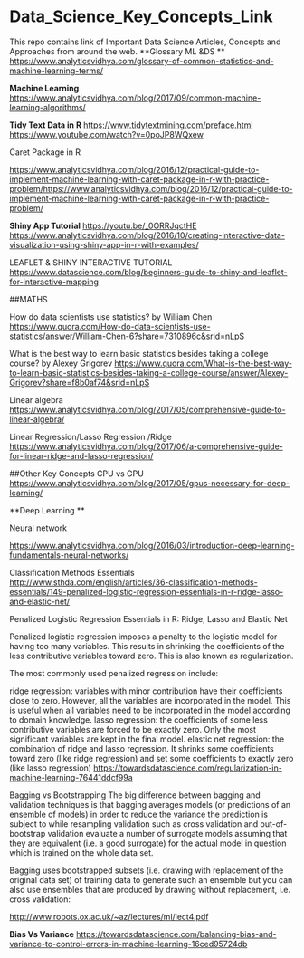 # Data_Science_Key_Concepts_Link
This repo contains link of Important Data Science Articles, Concepts and Approaches from around the web.
**Glossary ML &DS **
https://www.analyticsvidhya.com/glossary-of-common-statistics-and-machine-learning-terms/

**Machine Learning**
https://www.analyticsvidhya.com/blog/2017/09/common-machine-learning-algorithms/

**Tidy Text Data in R**
https://www.tidytextmining.com/preface.html
https://www.youtube.com/watch?v=0poJP8WQxew


Caret Package in R

https://www.analyticsvidhya.com/blog/2016/12/practical-guide-to-implement-machine-learning-with-caret-package-in-r-with-practice-problem/https://www.analyticsvidhya.com/blog/2016/12/practical-guide-to-implement-machine-learning-with-caret-package-in-r-with-practice-problem/

**Shiny App Tutorial**
https://youtu.be/_0ORRJqctHE
https://www.analyticsvidhya.com/blog/2016/10/creating-interactive-data-visualization-using-shiny-app-in-r-with-examples/

LEAFLET & SHINY INTERACTIVE TUTORIAL
https://www.datascience.com/blog/beginners-guide-to-shiny-and-leaflet-for-interactive-mapping

##MATHS

How do data scientists use statistics? by William Chen https://www.quora.com/How-do-data-scientists-use-statistics/answer/William-Chen-6?share=7310896c&srid=nLpS


What is the best way to learn basic statistics besides taking a college course? by Alexey Grigorev https://www.quora.com/What-is-the-best-way-to-learn-basic-statistics-besides-taking-a-college-course/answer/Alexey-Grigorev?share=f8b0af74&srid=nLpS


Linear algebra
https://www.analyticsvidhya.com/blog/2017/05/comprehensive-guide-to-linear-algebra/

Linear Regression/Lasso Regression /Ridge 
https://www.analyticsvidhya.com/blog/2017/06/a-comprehensive-guide-for-linear-ridge-and-lasso-regression/

##Other Key Concepts
CPU vs GPU
https://www.analyticsvidhya.com/blog/2017/05/gpus-necessary-for-deep-learning/

**Deep Learning **

Neural network

https://www.analyticsvidhya.com/blog/2016/03/introduction-deep-learning-fundamentals-neural-networks/

Classification Methods Essentials
http://www.sthda.com/english/articles/36-classification-methods-essentials/149-penalized-logistic-regression-essentials-in-r-ridge-lasso-and-elastic-net/


Penalized Logistic Regression Essentials in R: Ridge, Lasso and Elastic Net

Penalized logistic regression imposes a penalty to the logistic model for having too many variables. This results in shrinking the coefficients of the less contributive variables toward zero. This is also known as regularization.

The most commonly used penalized regression include:

ridge regression: variables with minor contribution have their coefficients close to zero. However, all the variables are incorporated in the model. This is useful when all variables need to be incorporated in the model according to domain knowledge.
lasso regression: the coefficients of some less contributive variables are forced to be exactly zero. Only the most significant variables are kept in the final model.
elastic net regression: the combination of ridge and lasso regression. It shrinks some coefficients toward zero (like ridge regression) and set some coefficients to exactly zero (like lasso regression)
https://towardsdatascience.com/regularization-in-machine-learning-76441ddcf99a

Bagging vs Bootstrapping
The big difference between bagging and validation techniques is that bagging averages models (or predictions of an ensemble of models) in order to reduce the variance the prediction is subject to while resampling validation such as cross validation and out-of-bootstrap validation evaluate a number of surrogate models assuming that they are equivalent (i.e. a good surrogate) for the actual model in question which is trained on the whole data set.

Bagging uses bootstrapped subsets (i.e. drawing with replacement of the original data set) of training data to generate such an ensemble but you can also use ensembles that are produced by drawing without replacement, i.e. cross validation: 


http://www.robots.ox.ac.uk/~az/lectures/ml/lect4.pdf

**Bias Vs Variance**
https://towardsdatascience.com/balancing-bias-and-variance-to-control-errors-in-machine-learning-16ced95724db
